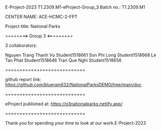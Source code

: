 E-Project-2023 
T1.2309.M1-eProject-Group_3 
Batch no.: T1.2309.M1

CENTER NAME: ACE-HCMC-2-FPT

Project title: National Parks

========> Group 3 <=========

3 collaborators:

Nguyen Trang Thanh Vu	Student1518661
Son Phi Long	        Student1518668
Le Tan Phat             Student1518646
Tran Que Nghi	        Student1518656

============================

github report link: https://github.com/bluerain632/NationalParksDEMO/tree/main/doc

============================

eProject published at: https://g3nationalparks.netlify.app/

============================

Thank you for spending your time to look at our work.E-Project-2023